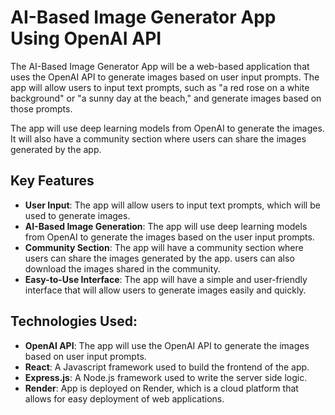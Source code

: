 # AI-Based Image Generator App Using OpenAI API

The AI-Based Image Generator App will be a web-based application that uses the OpenAI API to generate images based on user input prompts. The app will allow users to input text prompts, such as "a red rose on a white background" or "a sunny day at the beach," and generate images based on those prompts.

The app will use deep learning models from OpenAI to generate the images. It will also have a community section where users can share the images generated by the app.


## Key Features

 - **User Input**: The app will allow users to input text prompts, which will be used to generate images.
 - **AI-Based Image Generation**: The app will use deep learning models from OpenAI to generate the images based on the user input prompts.
 - **Community Section**: The app will have a community section where users can share the images generated by the app. users can also download the images shared in the community.
 - **Easy-to-Use Interface**: The app will have a simple and user-friendly interface that will allow users to generate images easily and quickly.

## Technologies Used:

 - **OpenAI API**: The app will use the OpenAI API to generate the images based on user input prompts.
 - **React**: A Javascript framework used to build the frontend of the app.
 - **Express.js**: A Node.js framework used to write the server side logic.
 - **Render**: App is deployed on Render, which is a cloud platform that allows for easy deployment of web applications.

